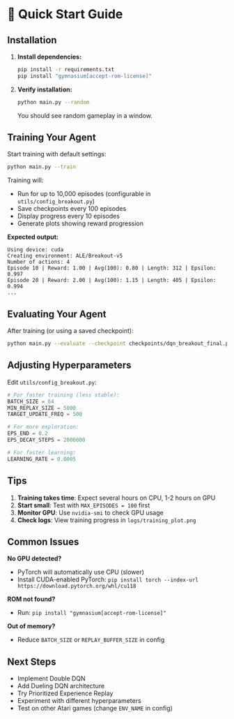 # 🚀 Quick Start Guide

## Installation

1. **Install dependencies:**
   ```bash
   pip install -r requirements.txt
   pip install "gymnasium[accept-rom-license]"
   ```

2. **Verify installation:**
   ```bash
   python main.py --random
   ```
   You should see random gameplay in a window.

## Training Your Agent

Start training with default settings:
```bash
python main.py --train
```

Training will:
- Run for up to 10,000 episodes (configurable in `utils/config_breakout.py`)
- Save checkpoints every 100 episodes
- Display progress every 10 episodes
- Generate plots showing reward progression

**Expected output:**
```
Using device: cuda
Creating environment: ALE/Breakout-v5
Number of actions: 4
Episode 10 | Reward: 1.00 | Avg(100): 0.80 | Length: 312 | Epsilon: 0.997
Episode 20 | Reward: 2.00 | Avg(100): 1.15 | Length: 405 | Epsilon: 0.994
...
```

## Evaluating Your Agent

After training (or using a saved checkpoint):
```bash
python main.py --evaluate --checkpoint checkpoints/dqn_breakout_final.pt
```

## Adjusting Hyperparameters

Edit `utils/config_breakout.py`:
```python
# For faster training (less stable):
BATCH_SIZE = 64
MIN_REPLAY_SIZE = 5000
TARGET_UPDATE_FREQ = 500

# For more exploration:
EPS_END = 0.2
EPS_DECAY_STEPS = 2000000

# For faster learning:
LEARNING_RATE = 0.0005
```

## Tips

1. **Training takes time**: Expect several hours on CPU, 1-2 hours on GPU
2. **Start small**: Test with `MAX_EPISODES = 100` first
3. **Monitor GPU**: Use `nvidia-smi` to check GPU usage
4. **Check logs**: View training progress in `logs/training_plot.png`

## Common Issues

**No GPU detected?**
- PyTorch will automatically use CPU (slower)
- Install CUDA-enabled PyTorch: `pip install torch --index-url https://download.pytorch.org/whl/cu118`

**ROM not found?**
- Run: `pip install "gymnasium[accept-rom-license]"`

**Out of memory?**
- Reduce `BATCH_SIZE` or `REPLAY_BUFFER_SIZE` in config

## Next Steps

- Implement Double DQN
- Add Dueling DQN architecture
- Try Prioritized Experience Replay
- Experiment with different hyperparameters
- Test on other Atari games (change `ENV_NAME` in config)
